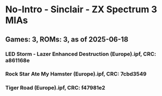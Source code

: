 # No-Intro - Sinclair - ZX Spectrum 3 MIAs
## Games: 3, ROMs: 3, as of 2025-06-18

### LED Storm - Lazer Enhanced Destruction (Europe).ipf, CRC: a861168e
### Rock Star Ate My Hamster (Europe).ipf, CRC: 7cbd3549
### Tiger Road (Europe).ipf, CRC: f47981e2
